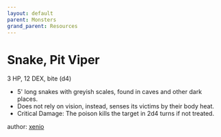 ```yaml
---
layout: default
parent: Monsters
grand_parent: Resources
---
```


# Snake, Pit Viper

3 HP, 12 DEX, bite (d4)

- 5' long snakes with greyish scales, found in caves and other dark places.
- Does not rely on vision, instead, senses its victims by their body heat.
- Critical Damage: The poison kills the target in 2d4 turns if not treated.

author: [xenio](https://xenioinabottle.blogspot.com)
